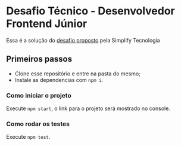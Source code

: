 # Desafio Técnico - Desenvolvedor Frontend Júnior

Essa é a solução do [desafio proposto](https://github.com/simplify-tec/desafio-frontend-jr) pela Simplify Tecnologia

## Primeiros passos
- Clone esse repositório e entre na pasta do mesmo;
- Instale as dependencias com ```npm i```.

### Como iniciar o projeto
Execute ```npm start```, o link para o projeto será mostrado no console.

### Como rodar os testes
Execute ```npm test```.
